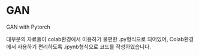 # GAN
GAN with Pytorch

대부분의 자료들이 colab환경에서 이용하기 불편한 .py형식으로 되어있어, Colab환경에서 사용하기 편리하도록 .ipynb형식으로 코드를 작성하였습니다.
